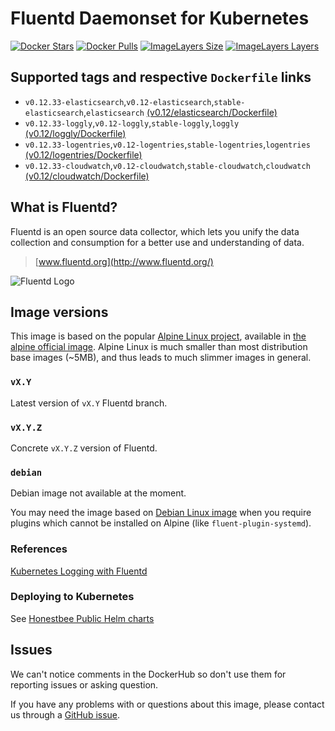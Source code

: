 Fluentd Daemonset for Kubernetes
====================

[![Docker Stars](https://img.shields.io/docker/stars/honestbee/fluentd-kubernetes.svg)](https://hub.docker.com/r/honestbee/fluentd-kubernetes)
[![Docker Pulls](https://img.shields.io/docker/pulls/honestbee/fluentd-kubernetes.svg)](https://hub.docker.com/r/honestbee/fluentd-kubernetes)
[![ImageLayers Size](https://img.shields.io/imagelayers/image-size/honestbee/fluentd-kubernetes/latest.svg)](https://hub.docker.com/r/honestbee/fluentd-kubernetes)
[![ImageLayers Layers](https://img.shields.io/imagelayers/layers/honestbee/fluentd-kubernetes/latest.svg)](https://hub.docker.com/r/honestbee/fluentd-kubernetes)


## Supported tags and respective `Dockerfile` links

- `v0.12.33-elasticsearch`,`v0.12-elasticsearch`,`stable-elasticsearch`,`elasticsearch`
  [(v0.12/elasticsearch/Dockerfile)][101]
- `v0.12.33-loggly`,`v0.12-loggly`,`stable-loggly`,`loggly`
  [(v0.12/loggly/Dockerfile)][102]
- `v0.12.33-logentries`,`v0.12-logentries`,`stable-logentries`,`logentries`
  [(v0.12/logentries/Dockerfile)][103]
- `v0.12.33-cloudwatch`,`v0.12-cloudwatch`,`stable-cloudwatch`,`cloudwatch`
  [(v0.12/cloudwatch/Dockerfile)][104]


## What is Fluentd?

Fluentd is an open source data collector, which lets you unify the data
collection and consumption for a better use and understanding of data.

> [www.fluentd.org](http://www.fluentd.org/)

![Fluentd Logo](http://www.fluentd.org/assets/img/miscellany/fluentd-logo.png)


## Image versions

This image is based on the popular [Alpine Linux project][1], available in
[the alpine official image][2].
Alpine Linux is much smaller than most distribution base images (~5MB), and
thus leads to much slimmer images in general.

### `vX.Y`

Latest version of `vX.Y` Fluentd branch.


### `vX.Y.Z`

Concrete `vX.Y.Z` version of Fluentd.


### `debian`

Debian image not available at the moment.

You may need the image based on [Debian Linux image][3] when you require
plugins which cannot be installed on Alpine (like `fluent-plugin-systemd`).


### References

[Kubernetes Logging with Fluentd][4]


### Deploying to Kubernetes

See [Honestbee Public Helm charts](https://github.com/honestbee/public-charts/tree/fluentd-logentries-0.1.0/incubator/fluentd-logentries)


## Issues

We can't notice comments in the DockerHub so don't use them for reporting
issues or asking question.

If you have any problems with or questions about this image, please contact us
through a [GitHub issue](https://github.com/fluent/fluentd-kubernetes-daemonset/issues).



[1]: http://alpinelinux.org
[2]: https://hub.docker.com/_/alpine
[3]: https://hub.docker.com/_/debian
[4]: http://docs.fluentd.org/v0.12/articles/kubernetes-fluentd
[101]: https://github.com/honestbee/fluentd-kubernetes/blob/master/docker-image/v0.12/elasticsearch/Dockerfile
[102]: https://github.com/honestbee/fluentd-kubernetes/blob/master/docker-image/v0.12/loggly/Dockerfile
[103]: https://github.com/honestbee/fluentd-kubernetes/blob/master/docker-image/v0.12/logentries/Dockerfile
[104]: https://github.com/honestbee/fluentd-kubernetes/blob/master/docker-image/v0.12/cloudwatch/Dockerfile

